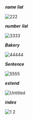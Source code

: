 𝒏𝒂𝒎𝒆 𝒍𝒊𝒔𝒕

![222](https://github.com/noriakeivanfard/pythonClass/assets/137643989/663d0b13-af69-475a-896c-5d1a51575da7)

𝒏𝒖𝒎𝒃𝒆𝒓 𝒍𝒊𝒔𝒕

![3333](https://github.com/noriakeivanfard/pythonClass/assets/137643989/d6bbb524-f751-4914-b265-7060aa1b8a5f)

𝑩𝒂𝒌𝒆𝒓𝒚

![44444](https://github.com/noriakeivanfard/pythonClass/assets/137643989/43d13eaf-5b4f-4ff2-98e9-223b80b4aba3)

𝑺𝒆𝒏𝒕𝒆𝒏𝒄𝒆

![5555](https://github.com/noriakeivanfard/pythonClass/assets/137643989/c5a89d6e-bd62-42e8-b7ec-30467b8f3870)

𝒆𝒙𝒕𝒆𝒏𝒅

![Untitled](https://github.com/noriakeivanfard/pythonClass/assets/137643989/8f11255e-ae62-4995-95a8-9058c3c73103)

𝒊𝒏𝒅𝒆𝒙

![1 2](https://github.com/noriakeivanfard/pythonClass/assets/137643989/0fbe24f9-6b34-46b1-ac3b-304b287c4db5)
